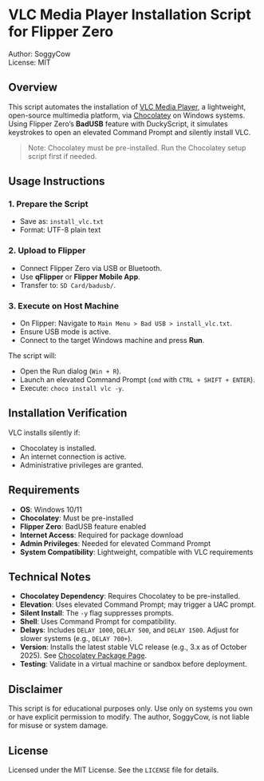 # VLC Media Player Installation Script for Flipper Zero

Author: SoggyCow  
License: MIT

## Overview

This script automates the installation of [VLC Media Player](https://www.videolan.org/vlc/), a lightweight, open-source multimedia platform, via [Chocolatey](https://chocolatey.org/) on Windows systems. Using Flipper Zero’s **BadUSB** feature with DuckyScript, it simulates keystrokes to open an elevated Command Prompt and silently install VLC.

> Note: Chocolatey must be pre-installed. Run the Chocolatey setup script first if needed.

## Usage Instructions

### 1. Prepare the Script
- Save as: `install_vlc.txt`
- Format: UTF-8 plain text

### 2. Upload to Flipper
- Connect Flipper Zero via USB or Bluetooth.
- Use **qFlipper** or **Flipper Mobile App**.
- Transfer to: `SD Card/badusb/`.

### 3. Execute on Host Machine
- On Flipper: Navigate to `Main Menu > Bad USB > install_vlc.txt`.
- Ensure USB mode is active.
- Connect to the target Windows machine and press **Run**.

The script will:
- Open the Run dialog (`Win + R`).
- Launch an elevated Command Prompt (`cmd` with `CTRL + SHIFT + ENTER`).
- Execute: `choco install vlc -y`.

## Installation Verification

VLC installs silently if:
- Chocolatey is installed.
- An internet connection is active.
- Administrative privileges are granted.

## Requirements

- **OS**: Windows 10/11
- **Chocolatey**: Must be pre-installed
- **Flipper Zero**: BadUSB feature enabled
- **Internet Access**: Required for package download
- **Admin Privileges**: Needed for elevated Command Prompt
- **System Compatibility**: Lightweight, compatible with VLC requirements

## Technical Notes

- **Chocolatey Dependency**: Requires Chocolatey to be pre-installed.
- **Elevation**: Uses elevated Command Prompt; may trigger a UAC prompt.
- **Silent Install**: The `-y` flag suppresses prompts.
- **Shell**: Uses Command Prompt for compatibility.
- **Delays**: Includes `DELAY 1000`, `DELAY 500`, and `DELAY 1500`. Adjust for slower systems (e.g., `DELAY 700+`).
- **Version**: Installs the latest stable VLC release (e.g., 3.x as of October 2025). See [Chocolatey Package Page](https://community.chocolatey.org/packages/vlc).
- **Testing**: Validate in a virtual machine or sandbox before deployment.

## Disclaimer

This script is for educational purposes only. Use only on systems you own or have explicit permission to modify. The author, SoggyCow, is not liable for misuse or system damage.

## License

Licensed under the MIT License. See the `LICENSE` file for details.